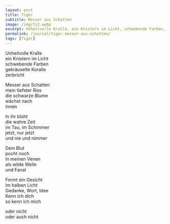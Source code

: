 ```yaml
---
layout: post
title: Tiger
subtitle: Messer aus Schatten
image: /img/ti2.webp
excerpt: Unheilvolle Kralle, ein Knistern im Licht, schwebende Farben, gekräuselte Koralle zerbricht ...
permalink: /journal/tiger-messer-aus-schatten/
tags: [Tiger]
---
```

Unheilvolle Kralle  
ein Knistern im Licht  
schwebende Farben  
gekräuselte Koralle  
zerbricht  

Messer aus Schatten  
mein tiefster Riss  
die schwarze Blume  
wächst nach  
innen  

In ihr blüht  
die wahre Zeit  
im Tau, im Schimmer  
jetzt, nur jetzt  
und nie und nimmer  

Dein Blut  
pocht noch  
in meinen Venen  
als wilde Welle  
und Fanal  

Formt ein Gesicht  
Im halben Licht  
Gedanke, Wort, Idee  
Kenn ich dich  
so kenn ich mich  

oder nicht  
oder auch nicht  